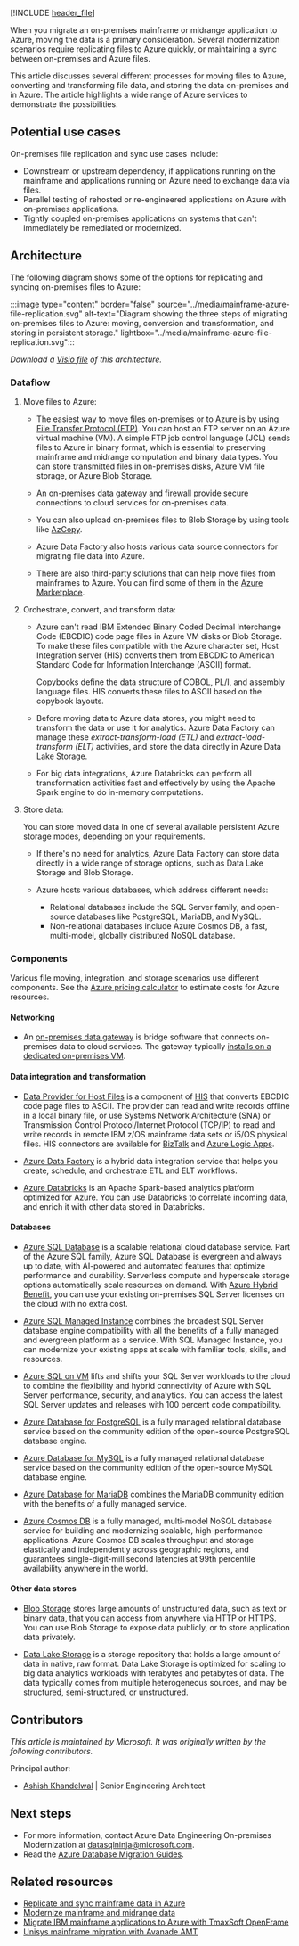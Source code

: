 [!INCLUDE [header_file](../../../includes/sol-idea-header.md)]

When you migrate an on-premises mainframe or midrange application to Azure, moving the data is a primary consideration. Several modernization scenarios require replicating files to Azure quickly, or maintaining a sync between on-premises and Azure files.

This article discusses several different processes for moving files to Azure, converting and transforming file data, and storing the data on-premises and in Azure. The article highlights a wide range of Azure services to demonstrate the possibilities.

## Potential use cases

On-premises file replication and sync use cases include:

- Downstream or upstream dependency, if applications running on the mainframe and applications running on Azure need to exchange data via files.
- Parallel testing of rehosted or re-engineered applications on Azure with on-premises applications.
- Tightly coupled on-premises applications on systems that can't immediately be remediated or modernized.

## Architecture

The following diagram shows some of the options for replicating and syncing on-premises files to Azure:

:::image type="content" border="false" source="../media/mainframe-azure-file-replication.svg" alt-text="Diagram showing the three steps of migrating on-premises files to Azure: moving, conversion and transformation, and storing in persistent storage." lightbox="../media/mainframe-azure-file-replication.svg":::

*Download a [Visio file](https://arch-center.azureedge.net/mainframe-azure-file-replication.vsdx) of this architecture.*

### Dataflow

1. Move files to Azure:

   - The easiest way to move files on-premises or to Azure is by using [File Transfer Protocol (FTP)](https://en.wikipedia.org/wiki/File_Transfer_Protocol). You can host an FTP server on an Azure virtual machine (VM). A simple FTP job control language (JCL) sends files to Azure in binary format, which is essential to preserving mainframe and midrange computation and binary data types. You can store transmitted files in on-premises disks, Azure VM file storage, or Azure Blob Storage.

   - An on-premises data gateway and firewall provide secure connections to cloud services for on-premises data.

   - You can also upload on-premises files to Blob Storage by using tools like [AzCopy](/azure/storage/common/storage-use-azcopy-v10).

   - Azure Data Factory also hosts various data source connectors for migrating file data into Azure.

   - There are also third-party solutions that can help move files from mainframes to Azure. You can find some of them in the [Azure Marketplace](https://azuremarketplace.microsoft.com/marketplace).

1. Orchestrate, convert, and transform data:

   - Azure can't read IBM Extended Binary Coded Decimal Interchange Code (EBCDIC) code page files in Azure VM disks or Blob Storage. To make these files compatible with the Azure character set, Host Integration server (HIS) converts them from EBCDIC to American Standard Code for Information Interchange (ASCII) format.

     Copybooks define the data structure of COBOL, PL/I, and assembly language files. HIS converts these files to ASCII based on the copybook layouts.

   - Before moving data to Azure data stores, you might need to transform the data or use it for analytics. Azure Data Factory can manage these *extract-transform-load (ETL)* and *extract-load-transform (ELT)* activities, and store the data directly in Azure Data Lake Storage.

   - For big data integrations, Azure Databricks can perform all transformation activities fast and effectively by using the Apache Spark engine to do in-memory computations.

1. Store data:

   You can store moved data in one of several available persistent Azure storage modes, depending on your requirements.

   - If there's no need for analytics, Azure Data Factory can store data directly in a wide range of storage options, such as Data Lake Storage and Blob Storage.

   - Azure hosts various databases, which address different needs:

     - Relational databases include the SQL Server family, and open-source databases like PostgreSQL, MariaDB, and MySQL.
     - Non-relational databases include Azure Cosmos DB, a fast, multi-model, globally distributed NoSQL database.

### Components

Various file moving, integration, and storage scenarios use different components. See the [Azure pricing calculator](https://azure.microsoft.com/pricing/calculator) to estimate costs for Azure resources.

#### Networking

- An [on-premises data gateway](/data-integration/gateway/service-gateway-onprem) is bridge software that connects on-premises data to cloud services. The gateway typically [installs on a dedicated on-premises VM](/azure/logic-apps).

#### Data integration and transformation

- [Data Provider for Host Files](/host-integration-server/core/data-for-host-files) is a component of [HIS](/host-integration-server/what-is-his) that converts EBCDIC code page files to ASCII. The  provider can read and write records offline in a local binary file, or use Systems Network Architecture (SNA) or Transmission Control Protocol/Internet Protocol (TCP/IP) to read and write records in remote IBM z/OS mainframe data sets or i5/OS physical files. HIS connectors are available for [BizTalk](/host-integration-server/core/biztalk-adapter-for-host-files-configuration1) and [Azure Logic Apps](https://azure.microsoft.com/services/logic-apps).

- [Azure Data Factory](https://azure.microsoft.com/services/data-factory) is a hybrid data integration service that helps you create, schedule, and orchestrate ETL and ELT workflows.

- [Azure Databricks](/azure/databricks/scenarios/what-is-azure-databricks) is an Apache Spark-based analytics platform optimized for Azure. You can use Databricks to correlate incoming data, and enrich it with other data stored in Databricks.

#### Databases

- [Azure SQL Database](https://azure.microsoft.com/services/sql-database) is a scalable relational cloud database service. Part of the Azure SQL family, Azure SQL Database is evergreen and always up to date, with AI-powered and automated features that optimize performance and durability. Serverless compute and hyperscale storage options automatically scale resources on demand. With [Azure Hybrid Benefit](https://azure.microsoft.com/pricing/hybrid-benefit), you can use your existing on-premises SQL Server licenses on the cloud with no extra cost.

- [Azure SQL Managed Instance](https://azure.microsoft.com/services/azure-sql/sql-managed-instance) combines the broadest SQL Server database engine compatibility with all the benefits of a fully managed and evergreen platform as a service. With SQL Managed Instance, you can modernize your existing apps at scale with familiar tools, skills, and resources.

- [Azure SQL on VM](https://azure.microsoft.com/en-in/services/virtual-machines/sql-server) lifts and shifts your SQL Server workloads to the cloud to combine the flexibility and hybrid connectivity of Azure with SQL Server performance, security, and analytics. You can access the latest SQL Server updates and releases with 100 percent code compatibility.

- [Azure Database for PostgreSQL](https://azure.microsoft.com/services/postgresql) is a fully managed relational database service based on the community edition of the open-source PostgreSQL database engine.

- [Azure Database for MySQL](/azure/mysql/overview) is a fully managed relational database service based on the community edition of the open-source MySQL database engine.

- [Azure Database for MariaDB](https://azure.microsoft.com/services/mariadb) combines the MariaDB community edition with the benefits of a fully managed service.

- [Azure Cosmos DB](/azure/cosmos-db/introduction) is a fully managed, multi-model NoSQL database service for building and modernizing scalable, high-performance applications. Azure Cosmos DB scales throughput and storage elastically and independently across geographic regions, and guarantees single-digit-millisecond latencies at 99th percentile availability anywhere in the world.

#### Other data stores

- [Blob Storage](https://azure.microsoft.com/services/storage/blobs) stores large amounts of unstructured data, such as text or binary data, that you can access from anywhere via HTTP or HTTPS. You can use Blob Storage to expose data publicly, or to store application data privately.

- [Data Lake Storage](https://azure.microsoft.com/services/storage/data-lake-storage) is a storage repository that holds a large amount of data in native, raw format. Data Lake Storage is optimized for scaling to big data analytics workloads with terabytes and petabytes of data. The data typically comes from multiple heterogeneous sources, and may be structured, semi-structured, or unstructured.

## Contributors

*This article is maintained by Microsoft. It was originally written by the following contributors.*

Principal author:

 * [Ashish Khandelwal](https://www.linkedin.com/in/ashish-khandelwas-839a851a3) | Senior Engineering Architect

## Next steps

- For more information, contact Azure Data Engineering On-premises Modernization at [datasqlninja@microsoft.com](mailto:datasqlninja@microsoft.com).
- Read the [Azure Database Migration Guides](https://datamigration.microsoft.com).

## Related resources

- [Replicate and sync mainframe data in Azure](../../reference-architectures/migration/sync-mainframe-data-with-azure.yml)
- [Modernize mainframe and midrange data](/azure/architecture/example-scenario/mainframe/modernize-mainframe-data-to-azure)
- [Migrate IBM mainframe applications to Azure with TmaxSoft OpenFrame](./migrate-mainframe-apps-with-tmaxsoft-openframe.yml)
- [Unisys mainframe migration with Avanade AMT](../../reference-architectures/migration/unisys-mainframe-migration.yml)